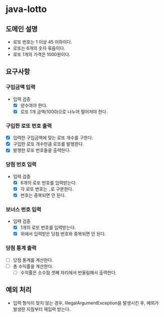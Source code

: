# java-lotto

## 도메인 설명

- 로또 번호는 1 이상 45 이하이다.
- 로또는 6개의 숫자 묶음이다.
- 로또 1개의 가격은 1000원이다.

## 요구사항

### 구입금액 입력

- 입력 검증
    - [x] 양수여야 한다.
    - [x] 로또 1개 금액(1000)으로 나누어 떨어져야 한다.

### 구입한 로또 번호 출력

- [x] 입력한 구입금액에 맞는 로또 개수를 구한다.
- [x] 구입한 로또 개수만큼 로또를 발행한다.
- [x] 발행한 로또 번호들을 출력한다.

### 당첨 번호 입력

- 입력 검증
    - [x] 6개의 로또 번호를 입력받는다.
    - [x] 각 로또 번호는 `,`로 구분한다.
    - [x] 번호는 중복되면 안 된다.

### 보너스 번호 입력

- 입력 검증
    - [x] 1개의 로또 번호를 입력받는다.
    - [x] 위에서 입력받은 당첨 번호와 중복되면 안 된다.

### 당첨 통계 출력

- [ ] 당첨 통계를 계산한다.
- [ ] 총 수익률을 계산한다.
    - [ ] 수익률은 소수점 셋째 자리에서 반올림해서 출력한다.

## 예외 처리

- 입력 형식이 맞지 않는 경우, IllegalArgumentException을 발생시킨 후, 예외가 발생한 지점부터 재입력 받는다.
